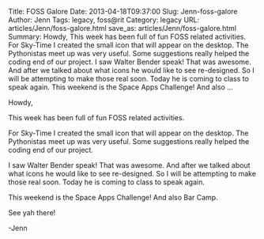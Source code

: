 Title: FOSS Galore
Date: 2013-04-18T09:37:00
Slug: Jenn-foss-galore
Author: Jenn
Tags: legacy, foss@rit
Category: legacy
URL: articles/Jenn/foss-galore.html
save_as: articles/Jenn/foss-galore.html
Summary: Howdy,  This week has been full of fun FOSS related activities.  For Sky-Time I created the small icon that will appear on the desktop. The Pythonistas meet up was very useful. Some suggestions really helped the coding end of our project.  I saw Walter Bender speak! That was awesome. And after we talked about what icons he would like to see re-designed. So I will be attempting to make those real soon. Today he is coming to class to speak again.  This weekend is the Space Apps Challenge! And also ... 

Howdy,

This week has been full of fun FOSS related activities.

For Sky-Time I created the small icon that will appear on the desktop. The
Pythonistas meet up was very useful. Some suggestions really helped the coding
end of our project.

I saw Walter Bender speak! That was awesome. And after we talked about what
icons he would like to see re-designed. So I will be attempting to make those
real soon. Today he is coming to class to speak again.

This weekend is the Space Apps Challenge! And also Bar Camp.

See yah there!

-Jenn

